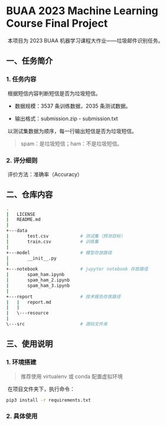 # BUAA 2023 Machine Learning Course Final Project

​		本项目为 2023 BUAA 机器学习课程大作业——垃圾邮件识别任务。



## 一、任务简介

### 1. 任务内容

​		根据短信内容判断短信是否为垃圾短信。

- 数据规模：3537 条训练数据，2035 条测试数据。

- 输出格式：submission.zip - submission.txt

​		以测试集数据为顺序，每一行输出短信是否为垃圾短信。 

> spam：是垃圾短信；ham：不是垃圾短信。

### 2. 评分细则

​		评价方法：准确率（Accuracy）



## 二、仓库内容

```bash
.
|   LICENSE
|   README.md
|
+---data
|       test.csv			# 测试集（预测目标）
|       train.csv			# 训练集
|
+---model					# 模型存放路径
|       __init__.py
|
+---notebook				# jupyter notebook 存放路径
|       spam_ham.ipynb
|       spam_ham_2.ipynb
|       spam_ham_3.ipynb
|
+---report					# 技术报告存放路径
|   |   report.md
|   |
|   \---resource
|
\---src						# 源码文件夹
```





## 三、使用说明

### 1. 环境搭建

> 推荐使用 virtualenv 或 conda 配置虚拟环境

​		在项目文件夹下，执行命令：

```bash
pip3 install -r requirements.txt
```

### 2. 具体使用


